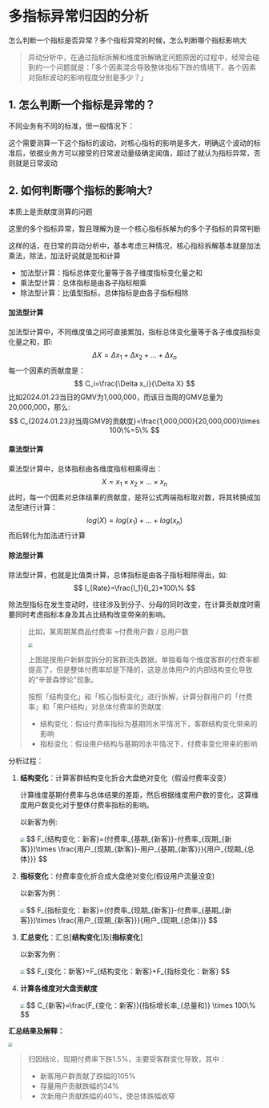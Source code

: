 # 多指标异常归因的分析

怎么判断一个指标是否异常？多个指标异常的时候，怎么判断哪个指标影响大

> 异动分析中，在通过指标拆解和维度拆解确定问题原因的过程中，经常会碰到的一个问题就是：「多个因素混合导致整体指标下跌的情境下，各个因素对指标波动的影响程度分别是多少？」



## 1. 怎么判断一个指标是异常的？

不同业务有不同的标准，但一般情况下：

这个需要测算一下这个指标的波动，对核心指标的影响是多大，明确这个波动的标准后，依据业务方可以接受的日常波动量级确定闻值，超过了就认为指标异常，否则就是日常波动



## 2. 如何判断哪个指标的影响大?

本质上是贡献度测算的问题

这里的多个指标异常，暂且理解为是一个核心指标拆解为的多个子指标的异常判断

这样的话，在日常的异动分析中，基本考虑三种情况，核心指标拆解基本就是加法乘法，除法，加法好说就是加和计算

- 加法型计算：指标总体变化量等于各子维度指标变化量之和
- 乘法型计算：总体指标是由各子指标相乘
- 除法型计算：比值型指标，总体指标是由各子指标相除



#### 加法型计算

加法型计算中，不同维度值之间可直接累加，指标总体变化量等于各子维度指标变化量之和，即:
$$
\Delta X=\Delta x_1+\Delta x_2+...+\Delta x_n
$$
每一个因素的贡献度是：
$$
C_i=\frac{\Delta x_i}{\Delta X}
$$
比如2024.01.23当日的GMV为1,000,000，而该日当周的GMV总量为20,000,000，那么:
$$
C_{2024.01.23对当周GMV的贡献度}=\frac{1,000,000}{20,000,000}\times 100\%=5\%
$$


#### 乘法型计算

乘法型计算中，总体指标由各维度指标相乘得出：
$$
X=x_1 \times x_2 \times ... \times x_n
$$
此时，每一个因素对总体结果的贡献度，是将公式两端指标取对数，将其转换成加法型进行计算：
$$
log(X)=log(x_1)+...+log(x_n)
$$
而后转化为加法进行计算



#### 除法型计算

除法型计算，也就是比值类计算，总体指标是由各子指标相除得出，如:
$$
I_{Rate}=\frac{I_1}{I_2}*100\%
$$


除法型指标在发生变动时，往往涉及到分子、分母的同时改变，在计算贡献度时需要同时考虑指标本身及其占比结构改变带来的影响。



> 比如，某周期某商品付费率 =付费用户数 / 总用户数
>
> <img src="/Users/siheng_huang/Desktop/GIT/DA-NOTES/DA-NOTES/Part II 业务逻辑/1-指标分析/案例-除法型指标01.png" style="zoom:50%;" />
>
> 上图是按用户新鲜度拆分的客群流失数据，单独看每个维度客群的付费率都提高了，但是整体付费率却是下降的，这是总体用户的内部结构变化导致的“辛普森悖论"现象。
>
> 按照「结构变化」和「核心指标变化」进行拆解，计算分群用户的「付费率」和「用户结构」对总体付费率的贡献度:
>
> - 结构变化：假设付费率指标为基期同水平情况下，客群结构变化带来的影响
> - 指标变化：假设用户结构与基期同水平情况下，付费率变化带来的影响



分析过程：

1. **结构变化**：计算客群结构变化折合大盘绝对变化（假设付费率没变）

   计算维度基期付费率与总体结果的差距，然后根据维度用户数的变化，这算维度用户数变化对于整体付费率指标的影响。

   以新客为例:

   <img src="/Users/siheng_huang/Desktop/GIT/DA-NOTES/DA-NOTES/Part II 业务逻辑/1-指标分析/案例-除法型指标02.png" style="zoom:50%;" />
   $$
   F_{结构变化：新客}=(付费率_{基期_{新客}}-付费率_{现期_{新客}})\times \frac{用户_{现期_{新客}}-用户_{基期_{新客}}}{用户_{现期_{总体}}}
   $$

2. **指标变化**：付费率变化折合成大盘绝对变化(假设用户流量没变)

   以新客为例：

   <img src="/Users/siheng_huang/Desktop/GIT/DA-NOTES/DA-NOTES/Part II 业务逻辑/1-指标分析/案例-除法型指标03.png" style="zoom:50%;" />
   $$
   F_{指标变化：新客}=(付费率_{现期_{新客}}-付费率_{基期_{新客}})\times \frac{用户_{现期_{新客}}}{用户_{现期_{总体}}}
   $$

3. **汇总变化**：汇总[**结构变化**]及[**指标变化**]

   以新客为例：

   <img src="/Users/siheng_huang/Desktop/GIT/DA-NOTES/DA-NOTES/Part II 业务逻辑/1-指标分析/案例-除法型指标04.png" style="zoom:50%;" />
   $$
   F_{变化：新客}=F_{结构变化：新客}+F_{指标变化：新客}
   $$

4. **计算各维度对大盘贡献度**

   <img src="/Users/siheng_huang/Desktop/GIT/DA-NOTES/DA-NOTES/Part II 业务逻辑/1-指标分析/案例-除法型指标05.png" style="zoom:50%;" />
   $$
   C_{新客}=\frac{F_{变化：新客}}{指标增长率_{总量和}} \times 100\%
   $$

**汇总结果及解释：**

<img src="/Users/siheng_huang/Desktop/GIT/DA-NOTES/DA-NOTES/Part II 业务逻辑/1-指标分析/案例-除法型指标06.png" style="zoom:50%;" />



> 归因结论，现期付费率下跌1.5%，主要受客群变化导致，其中：
>
> - 新客用户群贡献了跌幅的105%
> - 存量用户贡献跌幅的34%
> - 次新用户贡献跌幅的40%，使总体跌幅收窄





















